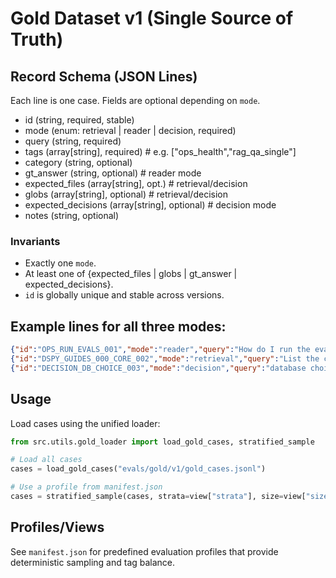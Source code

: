 # Gold Dataset v1 (Single Source of Truth)

## Record Schema (JSON Lines)
Each line is one case. Fields are optional depending on `mode`.

- id (string, required, stable)
- mode (enum: retrieval | reader | decision, required)
- query (string, required)
- tags (array[string], required)  # e.g. ["ops_health","rag_qa_single"]
- category (string, optional)
- gt_answer (string, optional)          # reader mode
- expected_files (array[string], opt.)  # retrieval/decision
- globs (array[string], optional)       # retrieval/decision
- expected_decisions (array[string], optional) # decision mode
- notes (string, optional)

### Invariants
- Exactly one `mode`.
- At least one of {expected_files | globs | gt_answer | expected_decisions}.
- `id` is globally unique and stable across versions.

## Example lines for all three modes:

```json
{"id":"OPS_RUN_EVALS_001","mode":"reader","query":"How do I run the evals?","tags":["ops_health"],"category":"ops","gt_answer":"Use scripts/ragchecker_official_evaluation.py with --gold-profile ops_smoke ..."}
{"id":"DSPY_GUIDES_000_CORE_002","mode":"retrieval","query":"List the core workflow guides in 000_core.","tags":["rag_qa_single"],"category":"arch","expected_files":["000_core/001_create-prd.md","000_core/002_generate-tasks.md"],"globs":["000_core/*.md"]}
{"id":"DECISION_DB_CHOICE_003","mode":"decision","query":"database choice","tags":["meta_ops"],"expected_decisions":["postgres","pgvector","gin+ivfflat"],"notes":"Ported from evaluation_harness.create_gold_set()"}
```

## Usage

Load cases using the unified loader:
```python
from src.utils.gold_loader import load_gold_cases, stratified_sample

# Load all cases
cases = load_gold_cases("evals/gold/v1/gold_cases.jsonl")

# Use a profile from manifest.json
cases = stratified_sample(cases, strata=view["strata"], size=view["size"], seed=view["seed"])
```

## Profiles/Views

See `manifest.json` for predefined evaluation profiles that provide deterministic sampling and tag balance.
